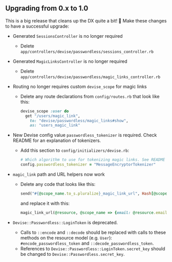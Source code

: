 ## Upgrading from 0.x to 1.0

This is a big release that cleans up the DX quite a bit! 🎉 Make these changes
to have a successful upgrade:

* Generated `SessionsController` is no longer required
  * Delete `app/controllers/devise/passwordless/sessions_controller.rb`
* Generated `MagicLinksController` is no longer required
  * Delete `app/controllers/devise/passwordless/magic_links_controller.rb`
* Routing no longer requires custom `devise_scope` for magic links
  * Delete any route declarations from `config/routes.rb` that look like this:

    ```ruby
    devise_scope :user do
      get "/users/magic_link",
        to: "devise/passwordless/magic_links#show",
        as: "users_magic_link"
    ```

* New Devise config value `passwordless_tokenizer` is required. Check README for
  an explanation of tokenizers.
  * Add this section to `config/initializers/devise.rb`:

    ```ruby
    # Which algorithm to use for tokenizing magic links. See README for descriptions
    config.passwordless_tokenizer = "MessageEncryptorTokenizer"
    ```

* `magic_link` path and URL helpers now work
  * Delete any code that looks like this:

    ```ruby
    send("#{@scope_name.to_s.pluralize}_magic_link_url", Hash[@scope_name, {email: @resource.email, token: @token, remember_me: @remember_me}])
    ```

    and replace it with this:

    ```ruby
    magic_link_url(@resource, @scope_name => {email: @resource.email, token: @token, remember_me: @remember_me})
    ```

* `Devise::Passwordless::LoginToken` is deprecated.
  * Calls to `::encode` and `::decode` should be replaced with calls to these
    methods on the resource model (e.g. `User`): `#encode_passwordless_token`
    and `::decode_passwordless_token`.
  * References to `Devise::Passwordless::LoginToken.secret_key` should be
    changed to `Devise::Passwordless.secret_key`.

